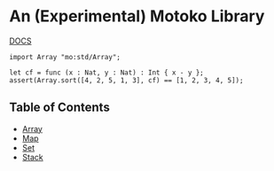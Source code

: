# An (Experimental) Motoko Library

[DOCS](./docs)

```motoko
import Array "mo:std/Array";

let cf = func (x : Nat, y : Nat) : Int { x - y };
assert(Array.sort([4, 2, 5, 1, 3], cf) == [1, 2, 3, 4, 5]);
```

## Table of Contents

- [Array](./docs/Array.md)
- [Map](./docs/Map.md)
- [Set](./docs/Set.md)
- [Stack](./docs/Stack.md)
